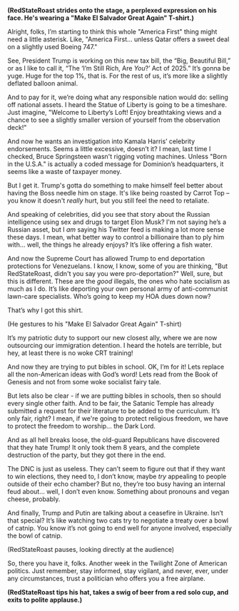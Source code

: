 **(RedStateRoast strides onto the stage, a perplexed expression on his face. He's wearing a "Make El Salvador Great Again" T-shirt.)**

Alright, folks, I’m starting to think this whole "America First" thing might need a little asterisk. Like, "America First… unless Qatar offers a sweet deal on a slightly used Boeing 747."

See, President Trump is working on this new tax bill, the “Big, Beautiful Bill,” or as I like to call it, “The ‘I’m Still Rich, Are *You*?’ Act of 2025.” It’s gonna be yuge. Huge for the top 1%, that is. For the rest of us, it’s more like a slightly deflated balloon animal.

And to pay for it, we’re doing what any responsible nation would do: selling off national assets. I heard the Statue of Liberty is going to be a timeshare. Just imagine, "Welcome to Liberty’s Loft! Enjoy breathtaking views and a chance to see a slightly smaller version of yourself from the observation deck!"

And now he wants an investigation into Kamala Harris’ celebrity endorsements. Seems a little excessive, doesn’t it? I mean, last time I checked, Bruce Springsteen wasn't rigging voting machines. Unless "Born in the U.S.A." is actually a coded message for Dominion’s headquarters, it seems like a waste of taxpayer money.

But I get it. Trump's gotta do something to make himself feel better about having the Boss needle him on stage. It's like being roasted by Carrot Top – you know it doesn't *really* hurt, but you still feel the need to retaliate.

And speaking of celebrities, did you see that story about the Russian intelligence using sex and drugs to target Elon Musk? I'm not saying he’s a Russian asset, but I *am* saying his Twitter feed is making a lot more sense these days. I mean, what better way to control a billionaire than to ply him with… well, the things he already enjoys? It’s like offering a fish water.

And now the Supreme Court has allowed Trump to end deportation protections for Venezuelans. I know, I know, some of you are thinking, "But RedStateRoast, didn't you say you were pro-deportation?" Well, sure, but this is different. These are the *good* illegals, the ones who hate socialism as much as I do. It’s like deporting your own personal army of anti-communist lawn-care specialists. Who’s going to keep my HOA dues down now?

That’s why I got this shirt.

(He gestures to his "Make El Salvador Great Again" T-shirt)

It’s my patriotic duty to support our new closest ally, where we are now outsourcing our immigration detention. I heard the hotels are terrible, but hey, at least there is no woke CRT training!

And now they are trying to put bibles in school. OK, I’m for it! Lets replace all the non-American ideas with God’s word! Lets read from the Book of Genesis and not from some woke socialist fairy tale.

But lets also be clear - if we are putting bibles in schools, then so should every single other faith. And to be fair, the Satanic Temple has already submitted a request for their literature to be added to the curriculum. It’s only fair, right? I mean, if we're going to protect religious freedom, we have to protect the freedom to worship… the Dark Lord.

And as all hell breaks loose, the old-guard Republicans have discovered that they hate Trump! It only took them 8 years, and the complete destruction of the party, but they got there in the end.

The DNC is just as useless. They can’t seem to figure out that if they want to win elections, they need to, I don’t know, maybe *try* appealing to people outside of their echo chamber? But no, they’re too busy having an internal feud about… well, I don’t even know. Something about pronouns and vegan cheese, probably.

And finally, Trump and Putin are talking about a ceasefire in Ukraine. Isn’t that special? It’s like watching two cats try to negotiate a treaty over a bowl of catnip. You know it’s not going to end well for anyone involved, especially the bowl of catnip.

(RedStateRoast pauses, looking directly at the audience)

So, there you have it, folks. Another week in the Twilight Zone of American politics. Just remember, stay informed, stay vigilant, and never, ever, under any circumstances, trust a politician who offers you a free airplane.

**(RedStateRoast tips his hat, takes a swig of beer from a red solo cup, and exits to polite applause.)**